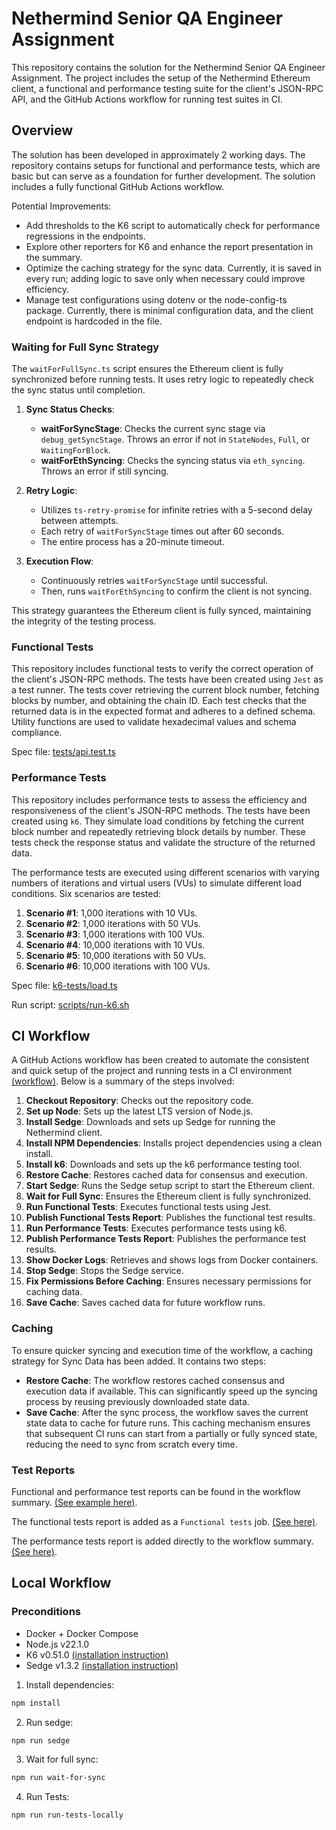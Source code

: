 # Nethermind Senior QA Engineer Assignment

This repository contains the solution for the Nethermind Senior QA Engineer Assignment. The project includes the setup of the Nethermind Ethereum client, a functional and performance testing suite for the client's JSON-RPC API, and the GitHub Actions workflow for running test suites in CI.

## Overview

The solution has been developed in approximately 2 working days. The repository contains setups for functional and performance tests, which are basic but can serve as a foundation for further development. The solution includes a fully functional GitHub Actions workflow.

Potential Improvements:

- Add thresholds to the K6 script to automatically check for performance regressions in the endpoints.
- Explore other reporters for K6 and enhance the report presentation in the summary.
- Optimize the caching strategy for the sync data. Currently, it is saved in every run; adding logic to save only when necessary could improve efficiency.
- Manage test configurations using dotenv or the node-config-ts package. Currently, there is minimal configuration data, and the client endpoint is hardcoded in the file.

### Waiting for Full Sync Strategy

The `waitForFullSync.ts` script ensures the Ethereum client is fully synchronized before running tests. It uses retry logic to repeatedly check the sync status until completion.

1. **Sync Status Checks**:

   - **waitForSyncStage**: Checks the current sync stage via `debug_getSyncStage`. Throws an error if not in `StateNodes`, `Full`, or `WaitingForBlock`.
   - **waitForEthSyncing**: Checks the syncing status via `eth_syncing`. Throws an error if still syncing.

2. **Retry Logic**:

   - Utilizes `ts-retry-promise` for infinite retries with a 5-second delay between attempts.
   - Each retry of `waitForSyncStage` times out after 60 seconds.
   - The entire process has a 20-minute timeout.

3. **Execution Flow**:

   - Continuously retries `waitForSyncStage` until successful.
   - Then, runs `waitForEthSyncing` to confirm the client is not syncing.

This strategy guarantees the Ethereum client is fully synced, maintaining the integrity of the testing process.

### Functional Tests

This repository includes functional tests to verify the correct operation of the client's JSON-RPC methods. The tests have been created using `Jest` as a test runner. The tests cover retrieving the current block number, fetching blocks by number, and obtaining the chain ID. Each test checks that the returned data is in the expected format and adheres to a defined schema. Utility functions are used to validate hexadecimal values and schema compliance.

Spec file: [tests/api.test.ts](./tests/api.test.ts)

### Performance Tests

This repository includes performance tests to assess the efficiency and responsiveness of the client's JSON-RPC methods. The tests have been created using `k6`. They simulate load conditions by fetching the current block number and repeatedly retrieving block details by number. These tests check the response status and validate the structure of the returned data.

The performance tests are executed using different scenarios with varying numbers of iterations and virtual users (VUs) to simulate different load conditions. Six scenarios are tested:

1. **Scenario #1**: 1,000 iterations with 10 VUs.
2. **Scenario #2**: 1,000 iterations with 50 VUs.
3. **Scenario #3**: 1,000 iterations with 100 VUs.
4. **Scenario #4**: 10,000 iterations with 10 VUs.
5. **Scenario #5**: 10,000 iterations with 50 VUs.
6. **Scenario #6**: 10,000 iterations with 100 VUs.

Spec file: [k6-tests/load.ts](./k6-tests/load.ts)

Run script: [scripts/run-k6.sh](./scripts/run-k6.sh)

## CI Workflow

A GitHub Actions workflow has been created to automate the consistent and quick setup of the project and running tests in a CI environment [(workflow)](./.github/workflows/tests.yml). Below is a summary of the steps involved:

1. **Checkout Repository**: Checks out the repository code.
2. **Set up Node**: Sets up the latest LTS version of Node.js.
3. **Install Sedge**: Downloads and sets up Sedge for running the Nethermind client.
4. **Install NPM Dependencies**: Installs project dependencies using a clean install.
5. **Install k6**: Downloads and sets up the k6 performance testing tool.
6. **Restore Cache**: Restores cached data for consensus and execution.
7. **Start Sedge**: Runs the Sedge setup script to start the Ethereum client.
8. **Wait for Full Sync**: Ensures the Ethereum client is fully synchronized.
9. **Run Functional Tests**: Executes functional tests using Jest.
10. **Publish Functional Tests Report**: Publishes the functional test results.
11. **Run Performance Tests**: Executes performance tests using k6.
12. **Publish Performance Tests Report**: Publishes the performance test results.
13. **Show Docker Logs**: Retrieves and shows logs from Docker containers.
14. **Stop Sedge**: Stops the Sedge service.
15. **Fix Permissions Before Caching**: Ensures necessary permissions for caching data.
16. **Save Cache**: Saves cached data for future workflow runs.

### Caching

To ensure quicker syncing and execution time of the workflow, a caching strategy for Sync Data has been added. It contains two steps:

- **Restore Cache**: The workflow restores cached consensus and execution data if available. This can significantly speed up the syncing process by reusing previously downloaded state data.
- **Save Cache**: After the sync process, the workflow saves the current state data to cache for future runs. This caching mechanism ensures that subsequent CI runs can start from a partially or fully synced state, reducing the need to sync from scratch every time.

### Test Reports

Functional and performance test reports can be found in the workflow summary. [(See example here)](https://github.com/rlve/NethermindSeniorQAEngineerAssignment-RK/actions/runs/9194801075).

The functional tests report is added as a `Functional tests` job. [(See here)](https://github.com/rlve/NethermindSeniorQAEngineerAssignment-RK/actions/runs/9194801075/job/25289213676).

The performance tests report is added directly to the workflow summary. [(See here)](https://github.com/rlve/NethermindSeniorQAEngineerAssignment-RK/actions/runs/9194801075#summary-25289101325).

## Local Workflow

### Preconditions

- Docker + Docker Compose
- Node.js v22.1.0
- K6 v0.51.0 [(installation instruction)](https://k6.io/docs/get-started/installation/)
- Sedge v1.3.2 [(installation instruction)](https://docs.sedge.nethermind.io/docs/quickstart/install-guide)

1. Install dependencies:

```bash
npm install
```

2. Run sedge:

```bash
npm run sedge
```

3. Wait for full sync:

```bash
npm run wait-for-sync
```

4. Run Tests:

```bash
npm run run-tests-locally
```
